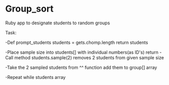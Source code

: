 Group_sort
==========

Ruby app to designate students to random groups

Task:

-Def prompt_students
  students = gets.chomp.length
    return students

-Place sample size into students[] with individual numbers(as ID's)
  return
-Call method students.sample(2)
  removes 2 students from given sample size

-Take the 2 sampled students from ^^ function
  add them to group[] array

-Repeat while students array
